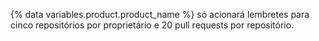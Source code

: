 {% data variables.product.product_name %} só acionará lembretes para cinco repositórios por proprietário e 20 pull requests por repositório.
 
